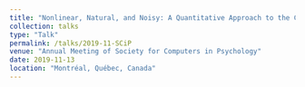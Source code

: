 ```yaml
---
title: "Nonlinear, Natural, and Noisy: A Quantitative Approach to the Collection and Analysis of Real-World Social Behavior"
collection: talks
type: "Talk"
permalink: /talks/2019-11-SCiP
venue: "Annual Meeting of Society for Computers in Psychology"
date: 2019-11-13
location: "Montréal, Québec, Canada"
---
```

